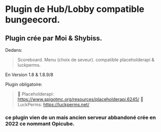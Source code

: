 # Plugin de Hub/Lobby compatible bungeecord.
## Plugin crée par Moi & Shybiss.


Dedans:

> Scoreboard.
> Menu (choix de seveur).
> compatible placeholderapi & luckperms.

En Version 1.8 & 1.8.9/8

Plugin obligatoire:

> 🧷 Placeholderapi: https://www.spigotmc.org/resources/placeholderapi.6245/
> 🧷 LuckPerms: https://luckperms.net/

### ce plugin vien de un mais ancien serveur abbandoné crée en 2022 ce nommant Opicube.
